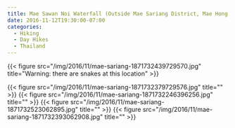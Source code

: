 ```yaml
---
title: Mae Sawan Noi Waterfall (Outside Mae Sariang District, Mae Hong Son)
date: 2016-11-12T19:30:00-07:00
categories:
  - Hiking
  - Day Hikes
  - Thailand
---
```



{{< figure src="/img/2016/11/mae-sariang-1871732439729570.jpg" title="Warning: there are snakes at this location" >}}

<!--more-->

{{< figure src="/img/2016/11/mae-sariang-1871732379729576.jpg" title="" >}}
{{< figure src="/img/2016/11/mae-sariang-1871732246396256.jpg" title="" >}}
{{< figure src="/img/2016/11/mae-sariang-1871732523062895.jpg" title="" >}}
{{< figure src="/img/2016/11/mae-sariang-1871732393062908.jpg" title="" >}}
